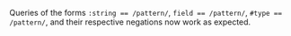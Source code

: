 Queries of the forms `:string == /pattern/`, `field == /pattern/`, `#type ==
/pattern/`, and their respective negations now work as expected.
